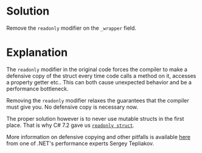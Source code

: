 # Solution

Remove the `readonly` modifier on the `_wrapper` field.

# Explanation

The `readonly` modifier in the original code forces the compiler to make a defensive copy of the struct every time code calls a method on it, accesses a property getter etc..
This can both cause unexpected behavior and be a performance bottleneck.

Removing the `readonly` modifier relaxes the guarantees that the compiler
must give you.
No defensive copy is necessary now.

The proper solution however is to never use mutable structs in the first place.
That is why C# 7.2 gave us [`readonly struct`](https://learn.microsoft.com/en-us/dotnet/csharp/language-reference/builtin-types/struct#readonly-struct).

More information on defensive copying and other pitfalls is available [here](https://devblogs.microsoft.com/premier-developer/the-in-modifier-and-the-readonly-structs-in-c/) from one of .NET's performance experts Sergey Tepliakov.
